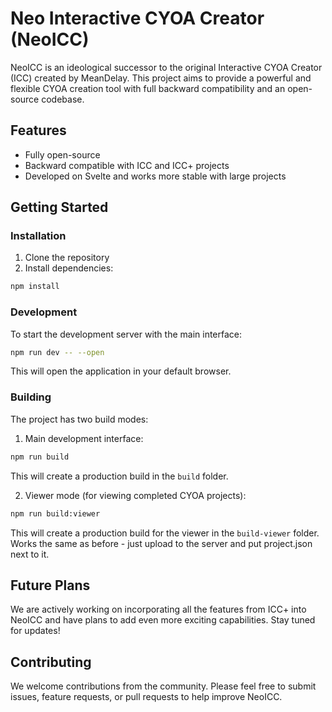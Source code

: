 # Neo Interactive CYOA Creator (NeoICC)

NeoICC is an ideological successor to the original Interactive CYOA Creator (ICC) created by MeanDelay. This project aims to provide a powerful and flexible CYOA creation tool with full backward compatibility and an open-source codebase.

## Features

- Fully open-source
- Backward compatible with ICC and ICC+ projects  
- Developed on Svelte and works more stable with large projects

## Getting Started

### Installation

1. Clone the repository
2. Install dependencies:

```bash
npm install
```

### Development

To start the development server with the main interface:

```bash
npm run dev -- --open
```

This will open the application in your default browser.

### Building

The project has two build modes:

1. Main development interface:

```bash
npm run build
```

This will create a production build in the `build` folder.

2. Viewer mode (for viewing completed CYOA projects):

```bash
npm run build:viewer
```

This will create a production build for the viewer in the `build-viewer` folder. Works the same as before - just upload to the server and put project.json next to it.

## Future Plans

We are actively working on incorporating all the features from ICC+ into NeoICC and have plans to add even more exciting capabilities. Stay tuned for updates!

## Contributing

We welcome contributions from the community. Please feel free to submit issues, feature requests, or pull requests to help improve NeoICC.
